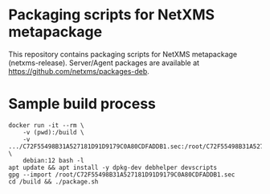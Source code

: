 # Packaging scripts for NetXMS metapackage

This repository contains packaging scripts for NetXMS metapackage (netxms-release).
Server/Agent packages are available at https://github.com/netxms/packages-deb.

# Sample build process

```
docker run -it --rm \
    -v (pwd):/build \
    -v .../C72F55498B31A527181D91D9179C0A80CDFADDB1.sec:/root/C72F55498B31A527181D91D9179C0A80CDFADDB1.sec:ro \
    debian:12 bash -l
apt update && apt install -y dpkg-dev debhelper devscripts
gpg --import /root/C72F55498B31A527181D91D9179C0A80CDFADDB1.sec
cd /build && ./package.sh
```

